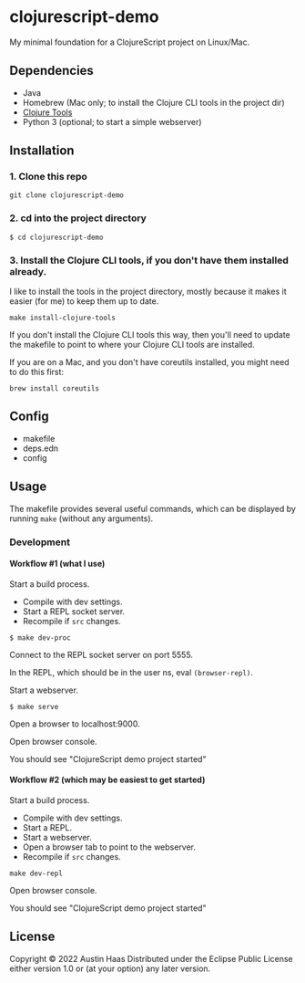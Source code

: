 # clojurescript-demo

My minimal foundation for a ClojureScript project on Linux/Mac.

## Dependencies

* Java
* Homebrew (Mac only; to install the Clojure CLI tools in the project dir)
* [Clojure Tools](https://clojure.org/releases/tools)
* Python 3 (optional; to start a simple webserver)

## Installation

### 1. Clone this repo
``` shell
git clone clojurescript-demo
```
### 2. cd into the project directory
``` shell
$ cd clojurescript-demo
```
### 3. Install the Clojure CLI tools, if you don't have them installed already.
I like to install the tools in the project directory, mostly because it makes it easier (for me) to keep them up to date.

``` shell
make install-clojure-tools
```

If you don't install the Clojure CLI tools this way, then you'll need to update the makefile to point to where your Clojure CLI tools are installed.

If you are on a Mac, and you don't have coreutils installed, you might need to do this first:
``` shell
brew install coreutils
```

## Config

* makefile
* deps.edn
* config

## Usage

The makefile provides several useful commands, which can be displayed by running `make` (without any arguments).

### Development

#### Workflow #1 (what I use)

Start a build process.

* Compile with dev settings.
* Start a REPL socket server.
* Recompile if `src` changes.

```
$ make dev-proc
```
Connect to the REPL socket server on port 5555.

In the REPL, which should be in the user ns, eval `(browser-repl)`.

Start a webserver.
```
$ make serve
```

Open a browser to localhost:9000.

Open browser console.

You should see "ClojureScript demo project started"

#### Workflow #2 (which may be easiest to get started)


Start a build process.

* Compile with dev settings.
* Start a REPL.
* Start a webserver.
* Open a browser tab to point to the webserver.
* Recompile if `src` changes.

```
make dev-repl
```
Open browser console.

You should see "ClojureScript demo project started"

## License

Copyright © 2022 Austin Haas
Distributed under the Eclipse Public License either version 1.0 or (at
your option) any later version.
